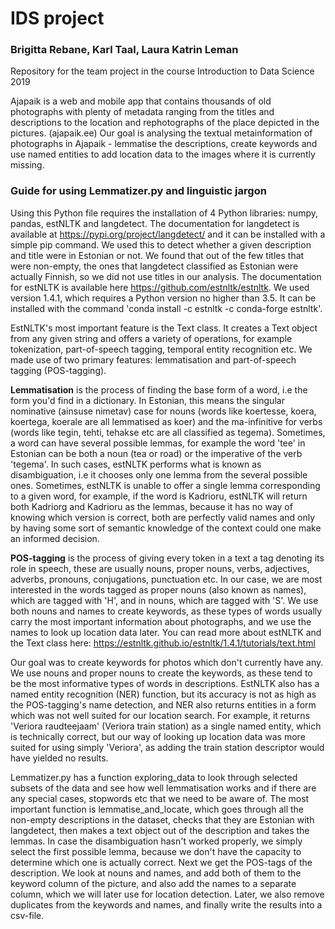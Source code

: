 # IDS project
### Brigitta Rebane, Karl Taal, Laura Katrin Leman

Repository for the team project in the course Introduction to Data Science 2019

Ajapaik is a web and mobile app that contains thousands of old photographs with plenty of metadata ranging from the titles and descriptions to the location and rephotographs of the place depicted in the pictures. (ajapaik.ee)
Our goal is analysing the textual metainformation of photographs in Ajapaik - lemmatise the descriptions, create keywords and use named entities to add location data to the images where it is currently missing.



### Guide for using Lemmatizer.py and linguistic jargon

Using this Python file requires the installation of 4 Python libraries: numpy, pandas, estNLTK and langdetect.
The documentation for langdetect is available at https://pypi.org/project/langdetect/ and it can be installed with a simple pip command. We used this to detect whether a given description and title were in Estonian or not. We found that out of the few titles that were non-empty, the ones that langdetect classified as Estonian were actually Finnish, so we did not use titles in our analysis. 
The documentation for estNLTK is available here https://github.com/estnltk/estnltk. We used version 1.4.1, which requires a Python version no higher than 3.5. It can be installed with the command 'conda install -c estnltk -c conda-forge estnltk'.

EstNLTK's most important feature is the Text class. It creates a Text object from any given string and offers a variety of operations, for example tokenization, part-of-speech tagging, temporal entity recognition etc. We made use of two primary features: lemmatisation and part-of-speech tagging (POS-tagging). 

**Lemmatisation** is the process of finding the base form of a word, i.e the form you'd find in a dictionary. In Estonian, this means the singular nominative (ainsuse nimetav) case for nouns (words like koertesse, koera, koertega, koerale are all lemmatised as koer) and the ma-infinitive for verbs (words like tegin, tehti, tehakse etc are all classified as tegema). 
Sometimes, a word can have several possible lemmas, for example the word 'tee' in Estonian can be both a noun (tea or road) or the imperative of the verb 'tegema'. In such cases, estNLTK performs what is known as disambiguation, i.e it chooses only one lemma from the several possible ones. 
Sometimes, estNLTK is unable to offer a single lemma corresponding to a given word, for example, if the word is Kadrioru, estNLTK will return both Kadriorg and Kadrioru as the lemmas, because it has no way of knowing which version is correct, both are perfectly valid names and only by having some sort of semantic knowledge of the context could one make an informed decision. 

**POS-tagging** is the process of giving every token in a text a tag denoting its role in speech, these are usually nouns, proper nouns, verbs, adjectives, adverbs, pronouns, conjugations, punctuation etc. In our case, we are most interested in the words tagged as proper nouns (also known as names), which are tagged with  'H', and in nouns, which are tagged with 'S'. We use both nouns and names to create keywords, as these types of words usually carry the most important information about photographs, and we use the names to look up location data later.
You can read more about estNLTK and the Text class here: https://estnltk.github.io/estnltk/1.4.1/tutorials/text.html

Our goal was to create keywords for photos which don't currently have any. We use nouns and proper nouns to create the keywords, as these tend to be the most informative types of words in descriptions. EstNLTK also has a named entity recognition (NER) function, but its accuracy is not as high as the POS-tagging's name detection, and NER also returns entities in a form which was not well suited for our location search. For example, it returns 'Veriora raudteejaam' (Veriora train station) as a single named entity, which is technically correct, but our way of looking up location data was more suited for using simply 'Veriora', as adding the train station descriptor would have yielded no results. 

Lemmatizer.py has a function exploring_data to look through selected subsets of the data and see how well lemmatisation works and if there are any special cases, stopwords etc that we need to be aware of. 
The most important function is lemmatise_and_locate, which goes through all the non-empty descriptions in the dataset, checks that they are Estonian with langdetect, then makes a text object out of the description and takes the lemmas. In case the disambiguation hasn't worked properly, we simply select the first possible lemma, because we don't have the capacity to determine which one is actually correct. Next we get the POS-tags of the description. We look at nouns and names, and add both of them to the keyword column of the picture, and also add the names to a separate column, which we will later use for location detection. 
Later, we also remove duplicates from the keywords and names, and finally write the results into a csv-file.
